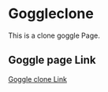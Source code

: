 # Goggleclone
This is a clone goggle Page.
## Goggle page Link
[Goggle clone Link](https://rawcdn.githack.com/Remi288/Goggleclone/96da0a888d86e32bf5703a9c81f50a1a7353fc9d/index.html)
